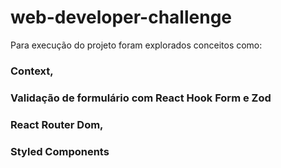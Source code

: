 # web-developer-challenge

Para execução do projeto foram explorados conceitos como:

### Context,

### Validação de formulário com React Hook Form e Zod

### React Router Dom,

### Styled Components
